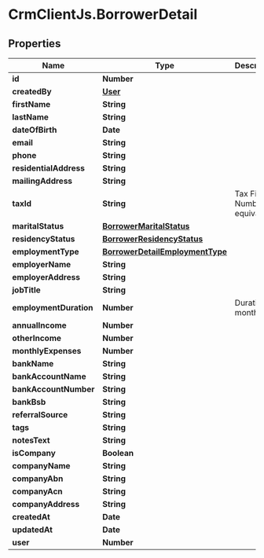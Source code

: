 # CrmClientJs.BorrowerDetail

## Properties

Name | Type | Description | Notes
------------ | ------------- | ------------- | -------------
**id** | **Number** |  | [readonly] 
**createdBy** | [**User**](User.md) |  | [readonly] 
**firstName** | **String** |  | [optional] 
**lastName** | **String** |  | [optional] 
**dateOfBirth** | **Date** |  | [optional] 
**email** | **String** |  | [optional] 
**phone** | **String** |  | [optional] 
**residentialAddress** | **String** |  | [optional] 
**mailingAddress** | **String** |  | [optional] 
**taxId** | **String** | Tax File Number or equivalent | [optional] 
**maritalStatus** | [**BorrowerMaritalStatus**](BorrowerMaritalStatus.md) |  | [optional] 
**residencyStatus** | [**BorrowerResidencyStatus**](BorrowerResidencyStatus.md) |  | [optional] 
**employmentType** | [**BorrowerDetailEmploymentType**](BorrowerDetailEmploymentType.md) |  | [optional] 
**employerName** | **String** |  | [optional] 
**employerAddress** | **String** |  | [optional] 
**jobTitle** | **String** |  | [optional] 
**employmentDuration** | **Number** | Duration in months | [optional] 
**annualIncome** | **Number** |  | [optional] 
**otherIncome** | **Number** |  | [optional] 
**monthlyExpenses** | **Number** |  | [optional] 
**bankName** | **String** |  | [optional] 
**bankAccountName** | **String** |  | [optional] 
**bankAccountNumber** | **String** |  | [optional] 
**bankBsb** | **String** |  | [optional] 
**referralSource** | **String** |  | [optional] 
**tags** | **String** |  | [optional] 
**notesText** | **String** |  | [optional] 
**isCompany** | **Boolean** |  | [optional] 
**companyName** | **String** |  | [optional] 
**companyAbn** | **String** |  | [optional] 
**companyAcn** | **String** |  | [optional] 
**companyAddress** | **String** |  | [optional] 
**createdAt** | **Date** |  | [readonly] 
**updatedAt** | **Date** |  | [readonly] 
**user** | **Number** |  | [optional] 


